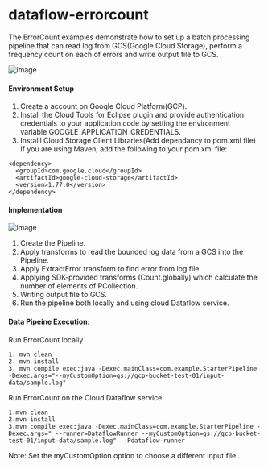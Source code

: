 # dataflow-errorcount

The ErrorCount examples demonstrate how to set up a batch processing pipeline that can read log from GCS(Google Cloud Storage), perform a frequency count on each of errors and write output file to GCS.

![image](https://user-images.githubusercontent.com/42492058/59149469-08f8d080-8a33-11e9-81d6-5d3c3f88cb1e.png)

#### Environment Setup
1. Create a account on Google Cloud Platform(GCP).
2. Install the Cloud Tools for Eclipse plugin and provide authentication credentials to your application code by setting the environment variable GOOGLE_APPLICATION_CREDENTIALS.
3. Installl Cloud Storage Client Libraries(Add dependancy to pom.xml file)	
 If you are using Maven, add the following to your pom.xml file:
```
<dependency>
  <groupId>com.google.cloud</groupId>
  <artifactId>google-cloud-storage</artifactId>
  <version>1.77.0</version>
</dependency>
```
#### Implementation

![image](https://user-images.githubusercontent.com/42492058/59149676-3d21c080-8a36-11e9-869f-2a885342f24c.png)

1. Create the Pipeline.
2. Apply transforms to read the bounded log data  from a GCS into the Pipeline.
3. Apply ExtractError transform to find  error from log file.
4. Applying SDK-provided transforms (Count.globally) which calculate the number of elements of PCollection.
5. Writing output file to GCS.
7. Run the pipeline both locally and using  cloud Dataflow service.

#### Data Pipeine Execution:
Run ErrorCount locally
```
1. mvn clean
2. mvn install
3. mvn compile exec:java -Dexec.mainClass=com.example.StarterPipeline  -Dexec.args="--myCustomOption=gs://gcp-bucket-test-01/input-data/sample.log"
```
Run ErrorCount on the Cloud Dataflow service
```
1.mvn clean
2.mvn install
3.mvn compile exec:java -Dexec.mainClass=com.example.StarterPipeline -Dexec.args=" --runner=DataflowRunner --myCustomOption=gs://gcp-bucket-test-01/input-data/sample.log"  -Pdataflow-runner
```
Note: Set the  myCustomOption option to choose a different input file .

